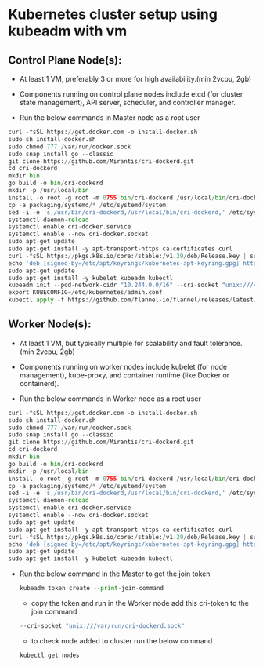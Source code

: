 # Kubernetes cluster setup using kubeadm with vm

## Control Plane Node(s):

- At least 1 VM, preferably 3 or more for high availability.(min 2vcpu, 2gb)
- Components running on control plane nodes include etcd (for cluster state management), API server, scheduler, and controller manager.

- Run the below commands in Master node as a root user

```python
curl -fsSL https://get.docker.com -o install-docker.sh
sudo sh install-docker.sh
sudo chmod 777 /var/run/docker.sock
sudo snap install go --classic
git clone https://github.com/Mirantis/cri-dockerd.git
cd cri-dockerd
mkdir bin
go build -o bin/cri-dockerd
mkdir -p /usr/local/bin
install -o root -g root -m 0755 bin/cri-dockerd /usr/local/bin/cri-dockerd
cp -a packaging/systemd/* /etc/systemd/system
sed -i -e 's,/usr/bin/cri-dockerd,/usr/local/bin/cri-dockerd,' /etc/systemd/system/cri-docker.service
systemctl daemon-reload
systemctl enable cri-docker.service
systemctl enable --now cri-docker.socket
sudo apt-get update
sudo apt-get install -y apt-transport-https ca-certificates curl
curl -fsSL https://pkgs.k8s.io/core:/stable:/v1.29/deb/Release.key | sudo gpg --dearmor -o /etc/apt/keyrings/kubernetes-apt-keyring.gpg
echo 'deb [signed-by=/etc/apt/keyrings/kubernetes-apt-keyring.gpg] https://pkgs.k8s.io/core:/stable:/v1.29/deb/ /' | sudo tee /etc/apt/sources.list.d/kubernetes.list
sudo apt-get update
sudo apt-get install -y kubelet kubeadm kubectl
kubeadm init --pod-network-cidr "10.244.0.0/16" --cri-socket "unix:///var/run/cri-dockerd.sock"
export KUBECONFIG=/etc/kubernetes/admin.conf
kubectl apply -f https://github.com/flannel-io/flannel/releases/latest/download/kube-flannel.yml

```

## Worker Node(s):

- At least 1 VM, but typically multiple for scalability and fault tolerance.(min 2vcpu, 2gb)
- Components running on worker nodes include kubelet (for node management), kube-proxy, and container runtime (like Docker or containerd).

- Run the below commands in Worker node as a root user

```python
curl -fsSL https://get.docker.com -o install-docker.sh
sudo sh install-docker.sh
sudo chmod 777 /var/run/docker.sock
sudo snap install go --classic
git clone https://github.com/Mirantis/cri-dockerd.git
cd cri-dockerd
mkdir bin
go build -o bin/cri-dockerd
mkdir -p /usr/local/bin
install -o root -g root -m 0755 bin/cri-dockerd /usr/local/bin/cri-dockerd
cp -a packaging/systemd/* /etc/systemd/system
sed -i -e 's,/usr/bin/cri-dockerd,/usr/local/bin/cri-dockerd,' /etc/systemd/system/cri-docker.service
systemctl daemon-reload
systemctl enable cri-docker.service
systemctl enable --now cri-docker.socket
sudo apt-get update
sudo apt-get install -y apt-transport-https ca-certificates curl
curl -fsSL https://pkgs.k8s.io/core:/stable:/v1.29/deb/Release.key | sudo gpg --dearmor -o /etc/apt/keyrings/kubernetes-apt-keyring.gpg
echo 'deb [signed-by=/etc/apt/keyrings/kubernetes-apt-keyring.gpg] https://pkgs.k8s.io/core:/stable:/v1.29/deb/ /' | sudo tee /etc/apt/sources.list.d/kubernetes.list
sudo apt-get update
sudo apt-get install -y kubelet kubeadm kubectl
```
- Run the below command in the Master to get the join token
  ```python
  kubeadm token create --print-join-command
  ```
  - copy the token and run in the Worker node add this cri-token to the join command 
  ```python
  --cri-socket "unix:///var/run/cri-dockerd.sock"
  ```
  - to check node added to cluster run the below command
  ```python
  kubectl get nodes
  ```
